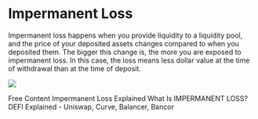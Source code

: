 # Impermanent Loss

Impermanent loss happens when you provide liquidity to a liquidity pool, and the price of your deposited assets changes compared to when you deposited them. The bigger this change is, the more you are exposed to impermanent loss. In this case, the loss means less dollar value at the time of withdrawal than at the time of deposit.

![](https://assets-global.website-files.com/5f5504366445c3972f45286e/61d7147b03e6e10845f2b62a_oGu7aiN-y6Kk-D4p2C4LuPBWaDBSMcw8yrFYtPmyS5BMoOIzUn42oMXS_cOwcYp8MHCPc6Sd0XfgTtwxhD0ULzhxVapqfV2Ey_DS3Cp0TlIlytKziVIpqZsCLI4YPV7H8ZgnvXj1.png)

<ResourceGroupTitle>Free Content</ResourceGroupTitle>
<BadgeLink colorScheme='yellow' badgeText='Read' href='https://academy.binance.com/en/articles/impermanent-loss-explained'>Impermanent Loss Explained</BadgeLink>
<BadgeLink badgeText='Watch' href='https://www.youtube.com/watch?v=8XJ1MSTEuU0'>What Is IMPERMANENT LOSS? DEFI Explained - Uniswap, Curve, Balancer, Bancor</BadgeLink>
